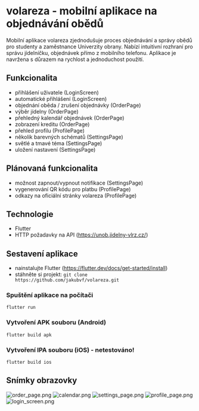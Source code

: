 # volareza - mobilní aplikace na objednávání obědů

Mobilní aplikace volareza zjednodušuje proces objednávání a správy obědů pro studenty a zaměstnance
Univerzity obrany. Nabízí intuitivní rozhraní pro správu jídelníčku, objednávek přímo z mobilního telefonu.
Aplikace je navržena s důrazem na rychlost a jednoduchost použití.

## Funkcionalita
- přihlášení uživatele (LoginScreen)
- automatické přihlášení (LoginScreen)
- objednání oběda / zrušení objednávky (OrderPage)
- výběr jídelny (OrderPage)
- přehledný kalendář objednávek (OrderPage)
- zobrazení kreditu (OrderPage)
- přehled profilu (ProfilePage)
- několik barevných schématů (SettingsPage)
- světlé a tmavé téma (SettingsPage)
- uložení nastavení (SettingsPage)

## Plánovaná funkcionalita
- možnost zapnout/vypnout notifikace (SettingsPage)
- vygenerování QR kódu pro platbu (ProfilePage)
- odkazy na oficiální stránky volareza (ProfilePage)

## Technologie
- Flutter
- HTTP požadavky na API (https://unob.jidelny-vlrz.cz/)

## Sestavení aplikace
- nainstalujte Flutter (https://flutter.dev/docs/get-started/install)
- stáhněte si projekt: `git clone https://github.com/jakubvf/volareza.git`

### Spuštění aplikace na počítači
```flutter run```

### Vytvoření APK souboru (Android)
```flutter build apk```

### Vytvoření IPA souboru (iOS) - netestováno!
```flutter build ios```


## Snímky obrazovky
![order_page.png](_screenshots/order_page.png)
![calendar.png](_screenshots/calendar.png)
![settings_page.png](_screenshots/settings_page.png)
![profile_page.png](_screenshots/profile_page.png)
![login_screen.png](_screenshots/login_screen.png)